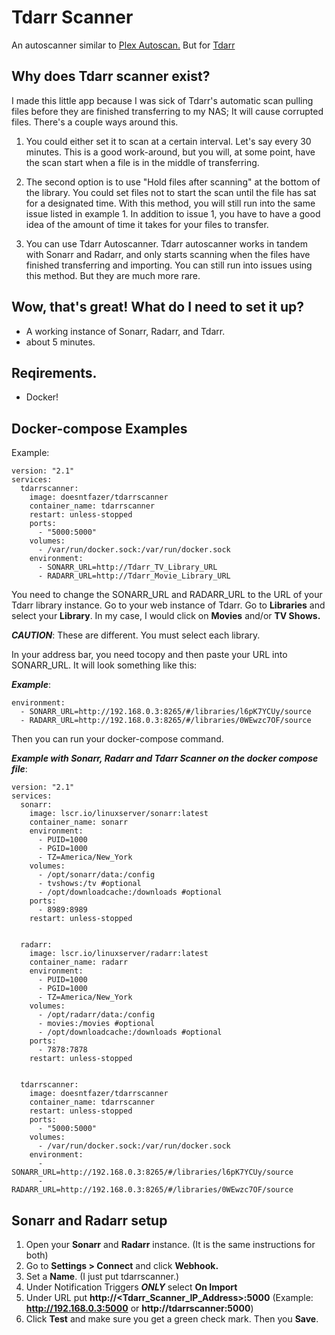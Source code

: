 # Tdarr Scanner

An autoscanner similar to [Plex Autoscan.](https://github.com/l3uddz/plex_autoscan) But for [Tdarr](https://home.tdarr.io/) 
	
## Why does Tdarr scanner exist?
I made this little app because I was sick of Tdarr's automatic scan pulling files before they are finished transferring to my NAS; It will cause corrupted files. There's a couple ways around this. 

 1. You could either set it to scan at a certain interval. Let's say every 30 minutes. This is a good work-around, but you will, at some point, have the scan start when a file is in the middle of transferring.
 
 2. The second option is to use "Hold files after scanning" at the bottom of the library. You could set files not to start the scan until the file has sat for a designated time. With this method, you will still run into the same issue listed in example 1. In addition to issue 1, you have to have a good idea of the amount of time it takes for your files to transfer. 
 
 3. You can use Tdarr Autoscanner. Tdarr autoscanner works in tandem with Sonarr and Radarr, and only starts scanning when the files have finished transferring and importing. You can still run into issues using this method. But they are much more rare.

## Wow, that's great! What do I need to set it up?

 - A working instance of Sonarr, Radarr, and Tdarr. 
 - about 5 minutes.

## Reqirements.
- Docker! 

## Docker-compose Examples

Example:

    version: "2.1"
    services:
      tdarrscanner:
        image: doesntfazer/tdarrscanner
        container_name: tdarrscanner
        restart: unless-stopped
        ports:
          - "5000:5000"
        volumes:
          - /var/run/docker.sock:/var/run/docker.sock
        environment:
          - SONARR_URL=http://Tdarr_TV_Library_URL
          - RADARR_URL=http://Tdarr_Movie_Library_URL
          
You need to change the SONARR_URL and RADARR_URL to the URL of your Tdarr library instance.
Go to your web instance of Tdarr. Go to **Libraries** and select your **Library**. In my case, I would click on **Movies** and/or **TV Shows.** 

***CAUTION***: These are different. You must select each library.

In your address bar, you need tocopy and then paste your URL into SONARR_URL. It will look something like this:

***Example***: 

    environment:
      - SONARR_URL=http://192.168.0.3:8265/#/libraries/l6pK7YCUy/source
      - RADARR_URL=http://192.168.0.3:8265/#/libraries/0WEwzc7OF/source

Then you can run your docker-compose command. 

***Example with Sonarr, Radarr and Tdarr Scanner on the docker compose file***:

    version: "2.1"
    services:
      sonarr:
        image: lscr.io/linuxserver/sonarr:latest
        container_name: sonarr
        environment:
          - PUID=1000
          - PGID=1000
          - TZ=America/New_York
        volumes:
          - /opt/sonarr/data:/config
          - tvshows:/tv #optional
          - /opt/downloadcache:/downloads #optional
        ports:
          - 8989:8989
        restart: unless-stopped
        
        
      radarr:
        image: lscr.io/linuxserver/radarr:latest
        container_name: radarr
        environment:
          - PUID=1000
          - PGID=1000
          - TZ=America/New_York
        volumes:
          - /opt/radarr/data:/config
          - movies:/movies #optional
          - /opt/downloadcache:/downloads #optional
        ports:
          - 7878:7878
        restart: unless-stopped
    
    
      tdarrscanner:
        image: doesntfazer/tdarrscanner
        container_name: tdarrscanner
        restart: unless-stopped
        ports:
          - "5000:5000"
        volumes:
          - /var/run/docker.sock:/var/run/docker.sock
        environment:
          - SONARR_URL=http://192.168.0.3:8265/#/libraries/l6pK7YCUy/source
          - RADARR_URL=http://192.168.0.3:8265/#/libraries/0WEwzc7OF/source

## Sonarr and Radarr setup
1. Open your **Sonarr** and **Radarr** instance. (It is the same instructions for both)
2. Go to **Settings > Connect** and click **Webhook.**
3. Set a **Name**. (I just put tdarrscanner.)
4. Under Notification Triggers ***ONLY*** select **On Import**
5. Under URL put **http://<Tdarr_Scanner_IP_Address>:5000** (Example: **http://192.168.0.3:5000** or **http://tdarrscanner:5000**)
6. Click **Test** and make sure you get a green check mark. Then you **Save**.
